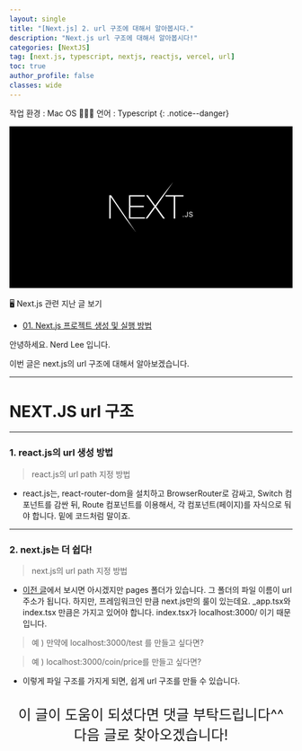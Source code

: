 ```yaml
---
layout: single
title: "[Next.js] 2. url 구조에 대해서 알아봅시다."
description: "Next.js url 구조에 대해서 알아봅시다!"
categories: [NextJS]
tag: [next.js, typescript, nextjs, reactjs, vercel, url]
toc: true
author_profile: false
classes: wide
---
```


작업 환경 : Mac OS 🧑🏻‍💻
언어 : Typescript
{: .notice--danger}

![](/assets/img/etc/nextjs.png)

🖥 Next.js 관련 지난 글 보기

- [01. Next.js 프로젝트 생성 및 실행 방법](/nextjs/0001/)

안녕하세요. Nerd Lee 입니다.

이번 글은 next.js의 url 구조에 대해서 알아보겠습니다.

---

# NEXT.JS url 구조

---

### 1. react.js의 url 생성 방법

> react.js의 url path 지정 방법

- react.js는, react-router-dom을 설치하고 BrowserRouter로 감싸고, Switch 컴포넌트를 감싼 뒤, Route 컴포넌트를 이용해서, 각 컴포넌트(페이지)를 자식으로 둬야 합니다. 밑에 코드처럼 말이죠.

<script src="https://gist.github.com/Nerd-Lee/fc43c1b727ea2848127fa4953bffecdd.js"></script>

---

### 2. next.js는 더 쉽다!

> next.js의 url path 지정 방법

- [이전 글](/nextjs/0001/#3-프로젝트-실행해보기)에서 보시면 아시겠지만 pages 폴더가 있습니다. 그 폴더의 파일 이름이 url 주소가 됩니다. 하지만, 프레임워크인 만큼 next.js만의 룰이 있는데요. \_app.tsx와 index.tsx 만큼은 가지고 있어야 합니다. index.tsx가 localhost:3000/ 이기 때문입니다.

> 예 ) 만약에 localhost:3000/test 를 만들고 싶다면?

<script src="https://gist.github.com/Nerd-Lee/72e9e9f4aa1f68fade9c487143e2e871.js"></script>

> 예 ) localhost:3000/coin/price를 만들고 싶다면?

<script src="https://gist.github.com/Nerd-Lee/9983cad3312b1f35f60649df706a2879.js"></script>

- 이렇게 파일 구조를 가지게 되면, 쉽게 url 구조를 만들 수 있습니다.

<br>

<div style="font-size:25px; text-align:center">
이 글이 도움이 되셨다면 댓글 부탁드립니다^^<br>
다음 글로 찾아오겠습니다!

</div>
